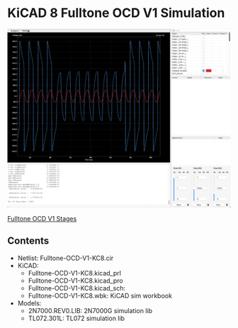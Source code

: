 # KiCAD 8 Fulltone OCD V1 Simulation

![Fulltone-OCD-V1-Output](./Fulltone-OCD-V1-Out.png)

[Fulltone OCD V1 Stages](./Fulltone-OCD-V1-Stages.png)


## Contents

 - Netlist: Fulltone-OCD-V1-KC8.cir
 - KiCAD:
     - Fulltone-OCD-V1-KC8.kicad_prl
     - Fulltone-OCD-V1-KC8.kicad_pro
     - Fulltone-OCD-V1-KC8.kicad_sch: 
     - Fulltone-OCD-V1-KC8.wbk: KiCAD sim workbook
 - Models:
     - 2N7000.REV0.LIB: 2N7000G simulation lib
     - TL072.301L: TL072 simulation lib


